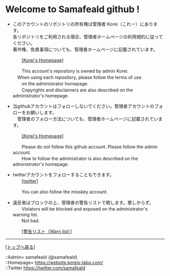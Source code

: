 # Welcome to Samafeald github !

* このアカウントのリポジトリの所有権は管理者 Korei（これー）にあります。  
  各リポジトリをご利用される場合、管理者ホームページの利用規約に従ってください。  
  著作権、免責事項についても、管理者ホームページに記載されています。  
  
  　　[[Korei's Homepage]](https://website.koreis-labo.com/)  
  
  　　This account's repository is owned by admin Korei.  
    　When using each repository, please follow the terms of use  
  　　on the administrator homepage.  
  　　Copyrights and disclaimers are also described on the administrator's homepage.  

* 当githubアカウントはフォローしないでください。管理者アカウントのフォローをお願いします。  
　管理者のフォロー方法についても、管理者ホームページに記載されています。  
  
  　　[[Korei's Homepage]](https://website.koreis-labo.com/)  
  
  　　Please do not follow this github account. Please follow the admin account.  
  　　How to follow the administrator is also described on the administrator's homepage.  
  

* twitterアカウントをフォローすることもできます。  
  　　[[twitter]](https://twitter.com/samafeald)  
  
  　　You can also follow the misskey account.  
  

* 違反者はブロックの上、管理者の警告リストで晒します。悪しからず。  
  　　Violators will be blocked and exposed on the administrator's warning list.  
  　　Not bad.  
  
  　　[[警告リスト（Warn list）]](https://github.com/korei-xlix/warnlists/blob/main/list_github.md)
  
  
  




***
[[トップへ戻る]](/readme.md)  
  
::Admin= samafeald (@samafeald)  
::Homepage= https://website.koreis-labo.com/  
::Twitter https://twitter.com/samafeald  
